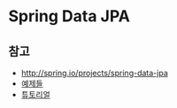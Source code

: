 # Spring Data JPA

## 참고
- http://spring.io/projects/spring-data-jpa
- [예제들](https://github.com/spring-projects/spring-data-examples/tree/master/jpa)
- [튜토리얼](https://spring.io/guides/gs/accessing-data-jpa/)